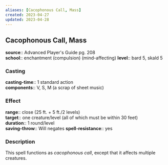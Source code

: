 ```yaml
---
aliases: [Cacophonous Call, Mass]
created: 2023-04-27
updated: 2023-04-28
---
```


## Cacophonous Call, Mass

**source**:: Advanced Player's Guide pg. 208  
**school**:: enchantment (compulsion) (mind-affecting)
**level**:: bard 5, skald 5

### Casting

**casting-time**:: 1 standard action  
**components**:: V, S, M (a scrap of sheet music)

### Effect

**range**:: close (25 ft. + 5 ft./2 levels)  
**target**:: one creature/level (all of which must be within 30 feet)  
**duration**:: 1 round/level  
**saving-throw**:: Will negates
**spell-resistance**:: yes

### Description

This spell functions as *cacophonous call*, except that it affects multiple creatures.
